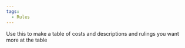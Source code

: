 ```yaml
---
tags:
  - Rules
---
```

Use this to make a table of costs and descriptions and rulings you want more at the table